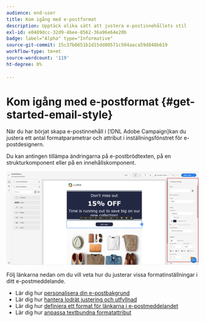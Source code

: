 ```yaml
---
audience: end-user
title: Kom igång med e-postformat
description: Upptäck olika sätt att justera e-postinnehållets stil
exl-id: e0489dcc-32d9-4bee-8562-36a96e64e20b
badge: label="Alpha" type="Informative"
source-git-commit: 15c37b0651b1d15dd80571c504aaca59d848b619
workflow-type: tm+mt
source-wordcount: '119'
ht-degree: 0%

---
```


# Kom igång med e-postformat {#get-started-email-style}

När du har börjat skapa e-postinnehåll i [!DNL Adobe Campaign]kan du justera ett antal formatparametrar och attribut i inställningsfönstret för e-postdesignern.

Du kan antingen tillämpa ändringarna på e-postbrödtexten, på en strukturkomponent eller på en innehållskomponent.

![](assets/email_designer_content_components_settings.png)

Följ länkarna nedan om du vill veta hur du justerar vissa formatinställningar i ditt e-postmeddelande.

* Lär dig hur [personalisera din e-postbakgrund](backgrounds.md)
* Lär dig hur [hantera lodrät justering och utfyllnad](alignment-and-padding.md)
* Lär dig hur [definiera ett format för länkarna i e-postmeddelandet](styling-links.md)
* Lär dig hur [anpassa textbundna formatattribut](inline-styling.md)
